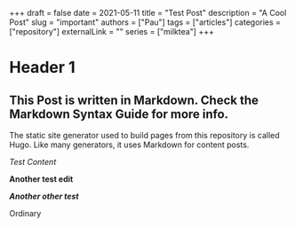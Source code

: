 +++ 
draft = false
date = 2021-05-11
title = "Test Post"
description = "A Cool Post"
slug = "important"
authors = ["Pau"]
tags = ["articles"]
categories = ["repository"]
externalLink = ""
series = ["milktea"]
+++

# Header 1

## This Post is written in Markdown. Check the Markdown Syntax Guide for more info. 

The static site generator used to build pages from this repository is called Hugo. Like many generators, it uses Markdown for content posts. 

*Test Content*

**Another test edit**

***Another other test***


Ordinary

